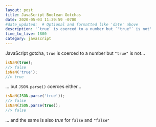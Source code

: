 ```yaml
---
layout: post
title: JavaScript Boolean Gotchas
date: 2020-05-03 11:39:59 -0700
#date_updated:  # Optional and formatted like 'date' above
description: '`true` is coerced to a number but `"true"` is not'
time_to_live: 1800
category: javascript
---
```




JavaScript gotcha, `true` is coerced to a number but `"true"` is not...


```javascript
isNaN(true);
//> false
isNaN('true');
//> true
```


... but `JSON.parse()` coerces either...


```javascript
isNaN(JSON.parse('true'));
//> false
isNaN(JSON.parse(true));
//> false
```


... and the same is also _true_ for `false` and `"false"`
